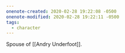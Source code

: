 ```yaml
---
onenote-created: 2020-02-28 19:22:08 -0500
onenote-modified: 2020-02-28 19:22:11 -0500
tags:
  - character
---
```

Spouse of [[Andry Underfoot]].
